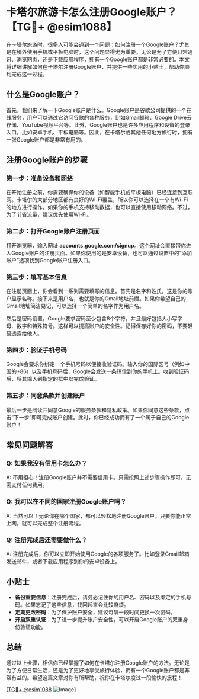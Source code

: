 # 卡塔尔旅游卡怎么注册Google账户？【TG💪+ @esim1088】

在卡塔尔旅游时，很多人可能会遇到一个问题：如何注册一个Google账户？尤其是在境外使用手机或平板电脑时，这个问题显得尤为重要。无论是为了方便日常通讯、浏览网页，还是下载应用程序，拥有一个Google账户都是非常必要的。本文将详细讲解如何在卡塔尔注册Google账户，并提供一些实用的小贴士，帮助你顺利完成这一过程。

## 什么是Google账户？

首先，我们来了解一下Google账户是什么。Google账户是谷歌公司提供的一个在线服务，用户可以通过它访问谷歌的各种服务，比如Gmail邮箱、Google Drive云存储、YouTube视频平台等。此外，Google账户也是许多应用程序和设备的登录入口，比如安卓手机、平板电脑等。因此，在卡塔尔或其他任何地方旅行时，拥有一张Google账户都是非常有用的。

## 注册Google账户的步骤

### 第一步：准备设备和网络

在开始注册之前，你需要确保你的设备（如智能手机或平板电脑）已经连接到互联网。卡塔尔的大部分地区都有良好的Wi-Fi覆盖，所以你可以选择在一个有Wi-Fi的地方进行操作。如果你的手机支持移动数据，也可以直接使用移动网络。不过，为了节省流量，建议优先使用Wi-Fi。

### 第二步：打开Google账户注册页面

打开浏览器，输入网址 **accounts.google.com/signup**。这个网址会直接带你进入Google账户的注册页面。如果你使用的是安卓设备，也可以通过设置中的“添加账户”选项找到Google账户注册入口。

### 第三步：填写基本信息

在注册页面上，你会看到一系列需要填写的信息。首先是名字和姓氏，这是你的账户显示名称。接下来是用户名，也就是你的Gmail地址前缀。如果你希望自己的Gmail地址简洁易记，可以选择一个简单的名字作为用户名。

然后是密码设置。Google要求密码至少包含8个字符，并且最好包括大小写字母、数字和特殊符号。这样可以提高账户的安全性。记得保存好你的密码，不要轻易透露给他人。

### 第四步：验证手机号码

Google会要求你绑定一个手机号码以便接收验证码。输入你的国际区号（例如中国的+86）以及手机号码后，Google会发送一条短信到你的手机上。收到验证码后，将其输入到指定的框中以完成验证。

### 第五步：同意条款并创建账户

最后一步是阅读并同意Google的服务条款和隐私政策。如果你同意这些条款，点击“下一步”即可完成账户创建。此时，你已经成功拥有了一个属于自己的Google账户！

## 常见问题解答

### Q: 如果我没有信用卡怎么办？
A: 不用担心！注册Google账户并不需要信用卡。只需按照上述步骤操作即可，无需支付任何费用。

### Q: 我可以在不同的国家注册Google账户吗？
A: 当然可以！无论你在哪个国家，都可以轻松地注册Google账户。只要你能正常上网，就可以完成整个注册流程。

### Q: 注册完成后还需要做什么？
A: 注册完成后，你可以立即开始使用Google的各项服务了。比如登录Gmail邮箱发送邮件，或者下载应用程序到你的安卓设备上。

## 小贴士

- **备份重要信息**：注册完成后，请务必记住你的用户名、密码以及绑定的手机号码。如果忘记了这些信息，找回起来会比较麻烦。
- **定期更改密码**：为了保护账户安全，建议每隔一段时间更换一次密码。
- **开启双重认证**：为了进一步提升账户安全性，可以开启Google账户的双重身份验证功能。

## 总结

通过以上步骤，相信你已经掌握了如何在卡塔尔注册Google账户的方法。无论是为了方便日常生活，还是为了更好地享受旅行体验，拥有一个Google账户都是非常有益的。希望这篇文章对你有所帮助，祝你在卡塔尔度过一段愉快的旅程！

[[TG💪+ @esim1088](https://t.me/s/esim1088) ![Image](https://i.postimg.cc/4NQfJmqS/Snipaste-2025-05-13-00-14-12.png)]